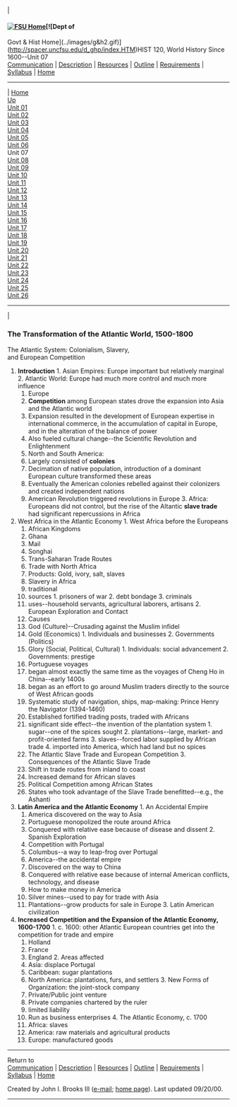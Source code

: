 |

#### [![FSU Home](../images/bluseal2.gif)](http://www.uncfsu.edu/)[![Dept of
Govt & Hist
Home](../images/g&h2.gif)](http://spacer.uncfsu.edu/d_ghp/index.HTM)HIST 120,
World History Since 1600--Unit 07  
[Communication](../commun.htm) | [Description](../descrip.htm) |
[Resources](../texts.htm) | [Outline](../outline.htm) |
[Requirements](../requirem.htm) | [Syllabus](../syllabus.htm) |
[Home](../index.htm)  
  
---  
  
| [Home](../)  
[Up](../outline.htm)  
[Unit 01](01.htm)  
[Unit 02](02.htm)  
[Unit 03](03.htm)  
[Unit 04](04.htm)  
[Unit 05](05.htm)  
[Unit 06](06.htm)  
Unit 07  
[Unit 08](08.htm)  
[Unit 09](09.htm)  
[Unit 10](10.htm)  
[Unit 11](11.htm)  
[Unit 12](12.htm)  
[Unit 13](13.htm)  
[Unit 14](14.htm)  
[Unit 15](15.htm)  
[Unit 16](16.htm)  
[Unit 17](17.htm)  
[Unit 18](18.htm)  
[Unit 19](19.htm)  
[Unit 20](20.htm)  
[Unit 21](21.htm)  
[Unit 22](22.htm)  
[Unit 23](23.htm)  
[Unit 24](24.htm)  
[Unit 25](25.htm)  
[Unit 26](26.htm)  
  
---  
  




|

### The Transformation of the Atlantic World, 1500-1800  
The Atlantic System: Colonialism, Slavery,  
and European Competition

  1. **Introduction**
    1. Asian Empires: Europe important but relatively marginal
    2. Atlantic World: Europe had much more control and much more influence
      1. Europe
        1. **Competition** among European states drove the expansion into Asia and the Atlantic world
        2. Expansion resulted in the development of European expertise in international commerce, in the accumulation of capital in Europe, and in the alteration of the balance of power
        3. Also fueled cultural change--the Scientific Revolution and Enlightenment
      2. North and South America: 
        1. Largely consisted of **colonies**
        2. Decimation of native population, introduction of a dominant European culture transformed these areas
      3. Eventually the American colonies rebelled against their colonizers and created independent nations
      4. American Revolution triggered revolutions in Europe
    3. Africa: Europeans did not control, but the rise of the Altantic **slave trade** had significant repercussions in Africa
  2. West Africa in the Atlantic Economy
    1. West Africa before the Europeans
      1. African Kingdoms
        1. Ghana
        2. Mail
        3. Songhai
      2. Trans-Saharan Trade Routes
        1. Trade with North Africa
        2. Products: Gold, ivory, salt, slaves
      3. Slavery in Africa
        1. traditional
        2. sources
          1. prisoners of war
          2. debt bondage
          3. criminals
        3. uses--household servants, agricultural laborers, artisans
    2. European Exploration and Contact
      1. Causes
        1. God (Culture)--Crusading against the Muslim infidel
        2. Gold (Economics)
          1. Individuals and businesses
          2. Governments (Politics)
        3. Glory (Social, Political, Cultural)
          1. Individuals: social advancement
          2. Governments: prestige
      2. Portuguese voyages
        1. began almost exactly the same time as the voyages of Cheng Ho in China--early 1400s
        2. began as an effort to go around Muslim traders directly to the source of West African goods
        3. Systematic study of navigation, ships, map-making: Prince Henry the Navigator (1394-1460)
        4. Established fortified trading posts, traded with Africans
        5. significant side effect--the invention of the plantation system
          1. sugar--one of the spices sought
          2. plantations--large, market- and profit-oriented farms
          3. slaves--forced labor supplied by African trade
          4. imported into America, which had land but no spices
      3. The Atlantic Slave Trade and European Competition
    3. Consequences of the Atlantic Slave Trade
      1. Shift in trade routes from inland to coast
      2. Increased demand for African slaves
      3. Political Competition among African States
        1. States who took advantage of the Slave Trade benefitted--e.g., the Ashanti
  3. **Latin America and the Atlantic Economy**
    1. An Accidental Empire
      1. America discovered on the way to Asia
      2. Portuguese monopolized the route around Africa
      3. Conquered with relative ease because of disease and dissent
    2. Spanish Exploration
      1. Competition with Portugal
      2. Columbus--a way to leap-frog over Portugal
      3. America--the accidental empire
        1. Discovered on the way to China
        2. Conquered with relative ease because of internal American conflicts, technology, and disease
      4. How to make money in America
        1. Silver mines--used to pay for trade with Asia
        2. Plantations--grow products for sale in Europe
    3. Latin American civilization
  4. **Increased Competition and the Expansion of the Atlantic Economy, 1600-1700**
    1. c. 1600: other Atlantic European countries get into the competition for trade and empire
      1. Holland
      2. France
      3. England
    2. Areas affected
      1. Asia: displace Portugal
      2. Caribbean: sugar plantations
      3. North America: plantations, furs, and settlers
    3. New Forms of Organization: the joint-stock company
      1. Private/Public joint venture
      2. Private companies chartered by the ruler
      3. limited liability
      4. Run as business enterprises
    4. The Atlantic Economy, c. 1700
      1. Africa: slaves
      2. America: raw materials and agricultural products
      3. Europe: manufactured goods





  
  
* * *

Return to  
[Communication](../commun.htm) | [Description](../descrip.htm) |
[Resources](../texts.htm) | [Outline](../outline.htm) |
[Requirements](../requirem.htm) | [Syllabus](../syllabus.htm) |
[Home](../index.htm)

Created by John I. Brooks III ([e-mail](mailto:jibrooks@uncfsu.edu); [home
page](http://spacer.uncfsu.edu/f_brooks/index.htm)). Last updated 09/20/00.  
  
  
---


